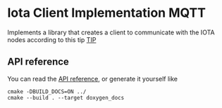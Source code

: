 # Iota Client Implementation MQTT 

Implements a library that creates a client to communicate with the IOTA nodes according to this tip [TIP](https://github.com/iotaledger/tips/blob/main/tips/TIP-0028/tip-0028.md)



## API reference

You can read the [API reference](https://eddytheco.github.io/QclientMqtt-IOTA/), or generate it yourself like
```
cmake -DBUILD_DOCS=ON ../
cmake --build . --target doxygen_docs
```
